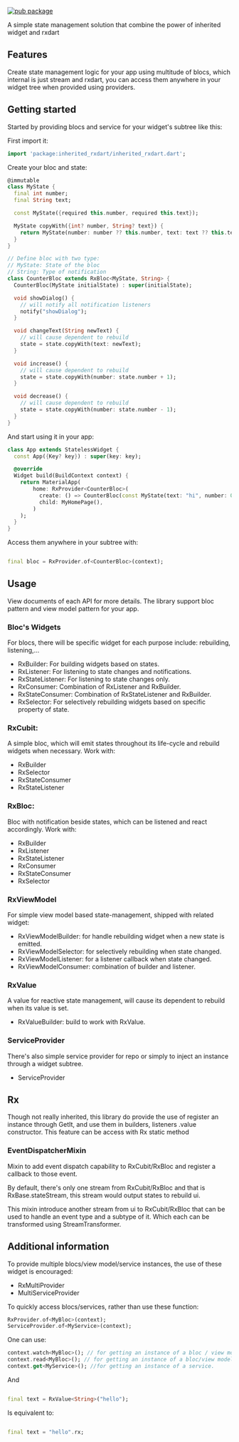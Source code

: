 <!-- 
This README describes the package. If you publish this package to pub.dev,
this README's contents appear on the landing page for your package.

For information about how to write a good package README, see the guide for
[writing package pages](https://dart.dev/guides/libraries/writing-package-pages). 

For general information about developing packages, see the Dart guide for
[creating packages](https://dart.dev/guides/libraries/create-library-packages)
and the Flutter guide for
[developing packages and plugins](https://flutter.dev/developing-packages). 
-->

[![pub package](https://img.shields.io/pub/v/inherited_rxdart?color=green&include_prereleases&style=plastic)](https://pub.dev/packages/inherited_rxdart)

A simple state management solution that combine the power of inherited widget and rxdart

## Features

Create state management logic for your app using multitude of blocs, which internal is just stream
and rxdart, you can access them anywhere in your widget tree when provided using providers.

## Getting started

Started by providing blocs and service for your widget's subtree like this:

First import it:

```dart
import 'package:inherited_rxdart/inherited_rxdart.dart';
```

Create your bloc and state:

```dart
@immutable
class MyState {
  final int number;
  final String text;

  const MyState({required this.number, required this.text});

  MyState copyWith({int? number, String? text}) {
    return MyState(number: number ?? this.number, text: text ?? this.text);
  }
}

// Define bloc with two type:
// MyState: State of the bloc
// String: Type of notification
class CounterBloc extends RxBloc<MyState, String> {
  CounterBloc(MyState initialState) : super(initialState);

  void showDialog() {
    // will notify all notification listeners
    notify("showDialog");
  }

  void changeText(String newText) {
    // will cause dependent to rebuild
    state = state.copyWith(text: newText);
  }

  void increase() {
    // will cause dependent to rebuild
    state = state.copyWith(number: state.number + 1);
  }

  void decrease() {
    // will cause dependent to rebuild
    state = state.copyWith(number: state.number - 1);
  }
}
```

And start using it in your app:

```dart
class App extends StatelessWidget {
  const App({Key? key}) : super(key: key);

  @override
  Widget build(BuildContext context) {
    return MaterialApp(
        home: RxProvider<CounterBloc>(
          create: () => CounterBloc(const MyState(text: "hi", number: 0)),
          child: MyHomePage(),
        )
    );
  }
}
```

Access them anywhere in your subtree with:

```dart

final bloc = RxProvider.of<CounterBloc>(context);
```

## Usage

View documents of each API for more details. The library support bloc pattern and view model pattern
for your app.

### Bloc's Widgets

For blocs, there will be specific widget for each purpose include: rebuilding, listening,...

- RxBuilder: For building widgets based on states.
- RxListener: For listening to state changes and notifications.
- RxStateListener: For listening to state changes only.
- RxConsumer: Combination of RxListener and RxBuilder.
- RxStateConsumer: Combination of RxStateListener and RxBuilder.
- RxSelector: For selectively rebuilding widgets based on specific property of state.

### RxCubit:

A simple bloc, which will emit states throughout its life-cycle and rebuild widgets when necessary.
Work with:

- RxBuilder
- RxSelector
- RxStateConsumer
- RxStateListener

### RxBloc:

Bloc with notification beside states, which can be listened and react accordingly. Work with:

- RxBuilder
- RxListener
- RxStateListener
- RxConsumer
- RxStateConsumer
- RxSelector

### RxViewModel

For simple view model based state-management, shipped with related widget:

- RxViewModelBuilder: for handle rebuilding widget when a new state is emitted.
- RxViewModelSelector: for selectively rebuilding when state changed.
- RxViewModelListener: for a listener callback when state changed.
- RxViewModelConsumer: combination of builder and listener.

### RxValue

A value for reactive state management, will cause its dependent to rebuild when its value is set.

- RxValueBuilder: build to work with RxValue.

### ServiceProvider

There's also simple service provider for repo or simply to inject an instance through a
widget subtree.

- ServiceProvider

## Rx

Though not really inherited, this library do provide the use of register an instance through GetIt,
and use them in builders, listeners .value constructor. This feature can be access with Rx static method

### EventDispatcherMixin
Mixin to add event dispatch capability to RxCubit/RxBloc and register
a callback to those event.

By default, there's only one stream from RxCubit/RxBloc and that is
RxBase.stateStream, this stream would output states to rebuild ui.

This mixin introduce another stream from ui to RxCubit/RxBloc that can
be used to handle an event type and a subtype of it. Which each can be
transformed using StreamTransformer.

## Additional information

To provide multiple blocs/view model/service instances, the use of these widget is encouraged:

- RxMultiProvider
- MultiServiceProvider

To quickly access blocs/services, rather than use these function:

```dart
RxProvider.of<MyBloc>(context);
ServiceProvider.of<MyService>(context);
```

One can use:

```dart
context.watch<MyBloc>(); // for getting an instance of a bloc / view model and subscribe to it's changes.
context.read<MyBloc>(); // for getting an instance of a bloc/view model
context.get<MyService>(); //for getting an instance of a service. 
```

And

```dart

final text = RxValue<String>("hello");
```

Is equivalent to:

```dart

final text = "hello".rx;
```
